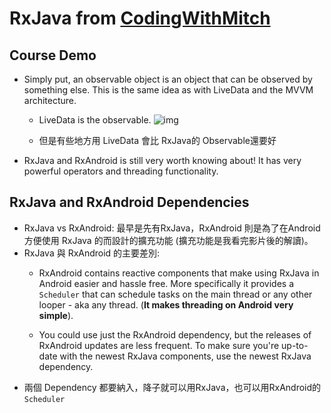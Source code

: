 # RxJava from [CodingWithMitch](https://codingwithmitch.com/courses/rxjava-rxandroid-for-beginners/)

## Course Demo
* Simply put, an observable object is an object that can be observed by something else. This is the same idea as with LiveData and the MVVM architecture.
    * LiveData is the observable.
![img](https://codingwithmitch.s3.amazonaws.com/static/courses/9/live_data_universe_center.png)

    * 但是有些地方用 LiveData 會比 RxJava的 Observable還要好
* RxJava and RxAndroid is still very worth knowing about! It has very powerful operators and threading functionality.

## RxJava and RxAndroid Dependencies
* RxJava vs RxAndroid: 最早是先有RxJava，RxAndroid 則是為了在Android方便使用 RxJava 的而設計的擴充功能 (擴充功能是我看完影片後的解讀)。
* RxJava 與 RxAndroid 的主要差別:
    * RxAndroid contains reactive components that make using RxJava in Android easier and hassle free. More specifically it provides a `Scheduler` that can schedule tasks on the main thread or any other looper - aka any thread. (**It makes threading on Android very simple**).
    
    * You could use just the RxAndroid dependency, but the releases of RxAndroid updates are less frequent. To make sure you're up-to-date with the newest RxJava components, use the newest RxJava dependency.
* 兩個 Dependency 都要納入，降子就可以用RxJava，也可以用RxAndroid的 `Scheduler`
